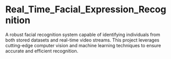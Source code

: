 # Real_Time_Facial_Expression_Recognition
A robust facial recognition system capable of identifying individuals from both stored datasets and real-time video streams. This project leverages cutting-edge computer vision and machine learning techniques to ensure accurate and efficient recognition.

